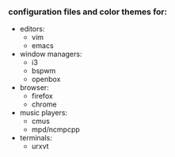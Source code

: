 ### configuration files and color themes for:

* editors:
  - vim
  - emacs
* window managers:
  - i3
  - bspwm
  - openbox
* browser:
  - firefox
  - chrome
* music players:
  - cmus
  - mpd/ncmpcpp
* terminals:
  - urxvt

